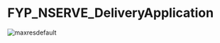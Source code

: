 # FYP_NSERVE_DeliveryApplication

![maxresdefault](https://github.com/qngoc07012002/FYP_NSERVE_DeliveryApplication/assets/116235732/30f5e601-71ca-458e-8989-a74ae16dd146)
